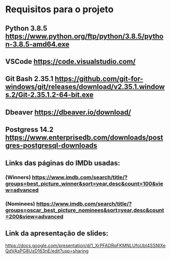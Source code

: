 # Requisitos para o projeto<br>

## Python 3.8.5 https://www.python.org/ftp/python/3.8.5/python-3.8.5-amd64.exe
## VSCode https://code.visualstudio.com/
## Git Bash 2.35.1 https://github.com/git-for-windows/git/releases/download/v2.35.1.windows.2/Git-2.35.1.2-64-bit.exe
## Dbeaver https://dbeaver.io/download/
## Postgress 14.2 https://www.enterprisedb.com/downloads/postgres-postgresql-downloads

## Links das páginas do IMDb usadas:
### (Winners)  https://www.imdb.com/search/title/?groups=best_picture_winner&sort=year,desc&count=100&view=advanced
### (Nominees) https://www.imdb.com/search/title/?groups=oscar_best_picture_nominees&sort=year,desc&count=200&view=advanced

## Link da apresentação de slides: 
https://docs.google.com/presentation/d/1_XrPFADRqFKMNLUfoUbI4SSNlXeQdVAsPG8UxD163nE/edit?usp=sharing
